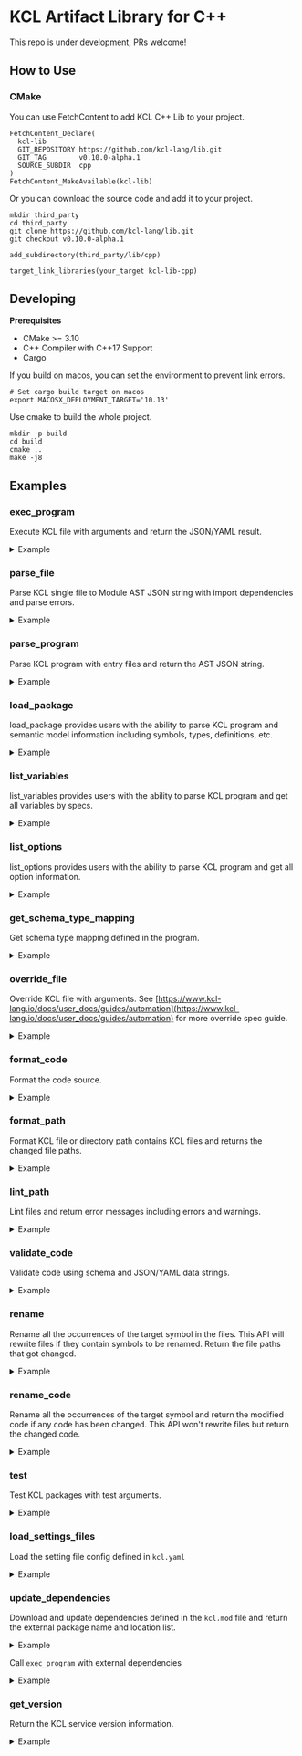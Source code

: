 # KCL Artifact Library for C++

This repo is under development, PRs welcome!

## How to Use

### CMake

You can use FetchContent to add KCL C++ Lib to your project.

```shell
FetchContent_Declare(
  kcl-lib
  GIT_REPOSITORY https://github.com/kcl-lang/lib.git
  GIT_TAG        v0.10.0-alpha.1
  SOURCE_SUBDIR  cpp
)
FetchContent_MakeAvailable(kcl-lib)
```

Or you can download the source code and add it to your project.

```shell
mkdir third_party
cd third_party
git clone https://github.com/kcl-lang/lib.git
git checkout v0.10.0-alpha.1
```

```shell
add_subdirectory(third_party/lib/cpp)
```

```shell
target_link_libraries(your_target kcl-lib-cpp)
```

## Developing

**Prerequisites**

+ CMake >= 3.10
+ C++ Compiler with C++17 Support
+ Cargo

If you build on macos, you can set the environment to prevent link errors.

```shell
# Set cargo build target on macos
export MACOSX_DEPLOYMENT_TARGET='10.13'
```

Use cmake to build the whole project.

```shell
mkdir -p build
cd build
cmake ..
make -j8
```

## Examples

### exec_program

Execute KCL file with arguments and return the JSON/YAML result.

<details><summary>Example</summary>
<p>

```cpp
#include "kcl_lib.hpp"
#include <iostream>

int main()
{
    auto args = kcl_lib::ExecProgramArgs {
        .k_filename_list = { "../test_data/schema.k" },
    };
    auto result = kcl_lib::exec_program(args);
    std::cout << result.yaml_result.c_str() << std::endl;
    return 0;
}
```

</p>
</details>

### parse_file

Parse KCL single file to Module AST JSON string with import dependencies and parse errors.

<details><summary>Example</summary>
<p>

```cpp
#include "kcl_lib.hpp"
#include <iostream>

int main()
{
    auto args = kcl_lib::ParseFileArgs {
        .path = "../test_data/schema.k",
    };
    auto result = kcl_lib::parse_file(args);
    std::cout << result.deps.size() << std::endl;
    std::cout << result.errors.size() << std::endl;
    std::cout << result.ast_json.c_str() << std::endl;
    return 0;
}
```

</p>
</details>

### parse_program

Parse KCL program with entry files and return the AST JSON string.

<details><summary>Example</summary>
<p>

```cpp
#include "kcl_lib.hpp"
#include <iostream>

int main()
{
    auto args = kcl_lib::ParseProgramArgs {
        .paths = { "../test_data/schema.k" },
    };
    auto result = kcl_lib::parse_program(args);
    std::cout << result.paths[0].c_str() << std::endl;
    std::cout << result.errors.size() << std::endl;
    std::cout << result.ast_json.c_str() << std::endl;
    return 0;
}
```

</p>
</details>

### load_package

load_package provides users with the ability to parse KCL program and semantic model information including symbols, types, definitions, etc.

<details><summary>Example</summary>
<p>

```cpp
#include "kcl_lib.hpp"
#include <iostream>

int main()
{
    auto parse_args = kcl_lib::ParseProgramArgs {
        .paths = { "../test_data/schema.k" },
    };
    auto args = kcl_lib::LoadPackageArgs {
        .resolve_ast = true,
    };
    args.parse_args = kcl_lib::OptionalParseProgramArgs {
        .has_value = true,
        .value = parse_args,
    };
    auto result = kcl_lib::load_package(args);
    std::cout << result.symbols[0].value.ty.value.c_str() << std::endl;
    return 0;
}
```

</p>
</details>

### list_variables

list_variables provides users with the ability to parse KCL program and get all variables by specs.

<details><summary>Example</summary>
<p>

```cpp
#include "kcl_lib.hpp"
#include <iostream>

int main()
{
    auto args = kcl_lib::ListVariablesArgs {
        .files = { "../test_data/schema.k" },
    };
    auto result = kcl_lib::list_variables(args);
    std::cout << result.variables[0].value[0].value.c_str() << std::endl;
    return 0;
}
```

</p>
</details>

### list_options

list_options provides users with the ability to parse KCL program and get all option information.

<details><summary>Example</summary>
<p>

```cpp
#include "kcl_lib.hpp"
#include <iostream>

int main()
{
    auto args = kcl_lib::ParseProgramArgs {
        .paths = { "../test_data/option/main.k" },
    };
    auto result = kcl_lib::list_options(args);
    std::cout << result.options[0].name.c_str() << std::endl;
    std::cout << result.options[1].name.c_str() << std::endl;
    std::cout << result.options[2].name.c_str() << std::endl;
    return 0;
}
```

</p>
</details>

### get_schema_type_mapping

Get schema type mapping defined in the program.

<details><summary>Example</summary>
<p>

```cpp
#include "kcl_lib.hpp"
#include <iostream>

int main()
{
    auto exec_args = kcl_lib::ExecProgramArgs {
        .k_filename_list = { "../test_data/schema.k" },
    };
    auto args = kcl_lib::GetSchemaTypeMappingArgs();
    args.exec_args = kcl_lib::OptionalExecProgramArgs {
        .has_value = true,
        .value = exec_args,
    };
    auto result = kcl_lib::get_schema_type_mapping(args);
    std::cout << result.schema_type_mapping[0].key.c_str() << std::endl;
    std::cout << result.schema_type_mapping[0].value.properties[0].key.c_str() << std::endl;
    std::cout << result.schema_type_mapping[0].value.properties[0].value.ty.c_str() << std::endl;
    return 0;
}
```

</p>
</details>

### override_file

Override KCL file with arguments. See [https://www.kcl-lang.io/docs/user_docs/guides/automation](https://www.kcl-lang.io/docs/user_docs/guides/automation) for more override spec guide.

<details><summary>Example</summary>
<p>

```cpp
#include "kcl_lib.hpp"
#include <iostream>

int main()
{
    auto args = kcl_lib::OverrideFileArgs {
        .file = { "../test_data/override_file/main.k" },
        .specs = { "b.a=2" },
    };
    auto result = kcl_lib::override_file(args);
    std::cout << result.result << std::endl;
    std::cout << result.parse_errors.size() << std::endl;
    return 0;
}
```

</p>
</details>

### format_code

Format the code source.

<details><summary>Example</summary>
<p>

```cpp
#include "kcl_lib.hpp"
#include <iostream>

int main()
{
    auto args = kcl_lib::FormatCodeArgs {
        .source = "schema Person:\n"
                  "    name:     str\n"
                  "    age:     int\n"
                  "    check:\n"
                  "        0 <     age <     120\n",
    };
    auto result = kcl_lib::format_code(args);
    std::cout << result.formatted.c_str() << std::endl;
    return 0;
}
```

</p>
</details>

### format_path

Format KCL file or directory path contains KCL files and returns the changed file paths.

<details><summary>Example</summary>
<p>

```cpp
#include "kcl_lib.hpp"
#include <iostream>

int main()
{
    auto args = kcl_lib::FormatPathArgs {
        .path = "../test_data/format_path/test.k",
    };
    auto result = kcl_lib::format_path(args);
    std::cout << result.changed_paths.size() << std::endl;
    return 0;
}
```

</p>
</details>

### lint_path

Lint files and return error messages including errors and warnings.

<details><summary>Example</summary>
<p>

```cpp
#include "kcl_lib.hpp"
#include <iostream>

int main()
{
    auto args = kcl_lib::LintPathArgs {
        .paths = { "../test_data/lint_path/test-lint.k" }
    };
    auto result = kcl_lib::lint_path(args);
    std::cout << result.results[0].c_str() << std::endl;
    return 0;
}
```

</p>
</details>

### validate_code

Validate code using schema and JSON/YAML data strings.

<details><summary>Example</summary>
<p>

```cpp
#include "kcl_lib.hpp"
#include <iostream>

int validate(const char* code_str, const char* data_str)
{
    auto args = kcl_lib::ValidateCodeArgs {
        .code = code_str,
        .data = data_str,
    };
    auto result = kcl_lib::validate_code(args);
    std::cout << result.success << std::endl;
    std::cout << result.err_message.c_str() << std::endl;
    return 0;
}

int main()
{
    const char* code_str = "schema Person:\n"
                           "    name: str\n"
                           "    age: int\n"
                           "    check:\n"
                           "        0 < age < 120\n";
    const char* data_str = "{\"name\": \"Alice\", \"age\": 10}";
    const char* error_data_str = "{\"name\": \"Alice\", \"age\": 1110}";
    validate(code_str, data_str);
    validate(code_str, error_data_str);
    return 0;
}
```

Run the ValidateAPI example.

```shell
./validate_api
```

</p>
</details>

### rename

Rename all the occurrences of the target symbol in the files. This API will rewrite files if they contain symbols to be renamed. Return the file paths that got changed.

<details><summary>Example</summary>
<p>

```cpp
#include "kcl_lib.hpp"
#include <iostream>

int main()
{
    auto args = kcl_lib::RenameArgs {
        .package_root = "../test_data/rename",
        .symbol_path = "a",
        .file_paths = { "../test_data/rename/main.k" },
        .new_name = "a",
    };
    auto result = kcl_lib::rename(args);
    std::cout << result.changed_files[0].c_str() << std::endl;
    return 0;
}
```

</p>
</details>

### rename_code

Rename all the occurrences of the target symbol and return the modified code if any code has been changed. This API won't rewrite files but return the changed code.

<details><summary>Example</summary>
<p>

```cpp
#include "kcl_lib.hpp"
#include <iostream>

int main()
{
    auto args = kcl_lib::RenameCodeArgs {
        .package_root = "/mock/path",
        .symbol_path = "a",
        .source_codes = { {
            .key = "/mock/path/main.k",
            .value = "a = 1\nb = a\nc = a",
        } },
        .new_name = "a2",
    };
    auto result = kcl_lib::rename_code(args);
    std::cout << result.changed_codes[0].value.c_str() << std::endl;
    return 0;
}
```

</p>
</details>

### test

Test KCL packages with test arguments.

<details><summary>Example</summary>
<p>

```cpp
#include "kcl_lib.hpp"
#include <iostream>

int main()
{
    auto args = kcl_lib::TestArgs {
        .pkg_list = { "../test_data/testing/..." },
    };
    auto result = kcl_lib::test(args);
    std::cout << result.info[0].name.c_str() << std::endl;
    return 0;
}
```

</p>
</details>

### load_settings_files

Load the setting file config defined in `kcl.yaml`

<details><summary>Example</summary>
<p>

```cpp
#include "kcl_lib.hpp"
#include <iostream>

int main()
{
    auto args = kcl_lib::LoadSettingsFilesArgs {
        .work_dir = "../test_data/settings",
        .files = { "../test_data/settings/kcl.yaml" },
    };
    auto result = kcl_lib::load_settings_files(args);
    std::cout << result.kcl_cli_configs.value.files.size() << std::endl;
    std::cout << result.kcl_cli_configs.value.strict_range_check << std::endl;
    std::cout << result.kcl_options[0].key.c_str() << std::endl;
    std::cout << result.kcl_options[0].value.c_str() << std::endl;
    return 0;
}
```

</p>
</details>

### update_dependencies

Download and update dependencies defined in the `kcl.mod` file and return the external package name and location list.

<details><summary>Example</summary>
<p>

The content of `module/kcl.mod` is

```yaml
[package]
name = "mod_update"
edition = "0.0.1"
version = "0.0.1"

[dependencies]
helloworld = { oci = "oci://ghcr.io/kcl-lang/helloworld", tag = "0.1.0" }
flask = { git = "https://github.com/kcl-lang/flask-demo-kcl-manifests", commit = "ade147b" }
```

C++ Code

```cpp
#include "kcl_lib.hpp"
#include <iostream>

int main()
{
    auto args = kcl_lib::UpdateDependenciesArgs {
        .manifest_path = "../test_data/update_dependencies",
    };
    auto result = kcl_lib::update_dependencies(args);
    std::cout << result.external_pkgs[0].pkg_name.c_str() << std::endl;
    std::cout << result.external_pkgs[1].pkg_name.c_str() << std::endl;
    return 0;
}
```

</p>
</details>

Call `exec_program` with external dependencies

<details><summary>Example</summary>
<p>

The content of `module/kcl.mod` is

```yaml
[package]
name = "mod_update"
edition = "0.0.1"
version = "0.0.1"

[dependencies]
helloworld = { oci = "oci://ghcr.io/kcl-lang/helloworld", tag = "0.1.0" }
flask = { git = "https://github.com/kcl-lang/flask-demo-kcl-manifests", commit = "ade147b" }
```

The content of `module/main.k` is

```cpp
import helloworld
import flask

a = helloworld.The_first_kcl_program
```

C++ Code

```cpp
#include "kcl_lib.hpp"
#include <iostream>

int main()
{
    auto args = kcl_lib::UpdateDependenciesArgs {
        .manifest_path = "../test_data/update_dependencies",
    };
    auto result = kcl_lib::update_dependencies(args);
    auto exec_args = kcl_lib::ExecProgramArgs {
        .k_filename_list = { "../test_data/update_dependencies/main.k" },
        .external_pkgs = result.external_pkgs,
    };
    auto exec_result = kcl_lib::exec_program(exec_args);
    std::cout << exec_result.yaml_result.c_str() << std::endl;
    return 0;
}
```

</p>
</details>

### get_version

Return the KCL service version information.

<details><summary>Example</summary>
<p>

```cpp
#include "kcl_lib.hpp"
#include <iostream>

int main()
{
    auto result = kcl_lib::get_version();
    std::cout << result.checksum.c_str() << std::endl;
    std::cout << result.git_sha.c_str() << std::endl;
    std::cout << result.version.c_str() << std::endl;
    std::cout << result.version_info.c_str() << std::endl;
    return 0;
}
```

</p>
</details>
